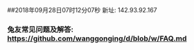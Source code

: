 ##2018年09月28日07时12分07秒 新址: 142.93.92.167
### 兔友常见问题及解答: https://github.com/wanggonging/d/blob/w/FAQ.md

